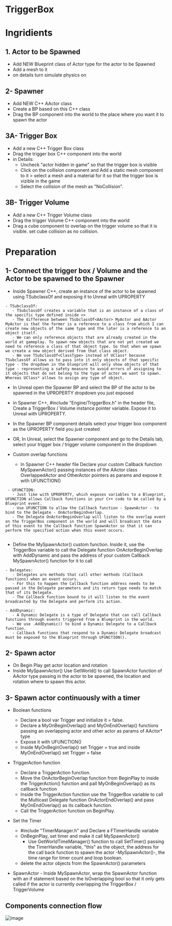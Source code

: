 # TriggerBox

# Ingridients
## 1. Actor to be Spawned
   - Add NEW Blueprint class of Actor type for the actor to be Spawned
   - Add a mesh to it
   - on details turn simulate physics on 

## 2- Spawner
   - Add NEW C++ AActor class
   - Create a BP based on this C++ class
   - Drag the BP component into the world to the place where you want it to spawn the actor

## 3A- Trigger Box
   - Add a new C++ Trigger Box class
   - Drag the trigger box C++ component into the world
   - in Details:
     - Uncheck "actor hidden in game" so that the trigger box is visible
     - Click on the collision component and Add a static mesh component to it > select a mesh and a material for it so that the trigger box is vizible in the game
     - Select the collision of the mesh as "NoCollision".

## 3B- Trigger Volume
   - Add a new C++ Trigger Volume class
   - Drag the trigger Volume C++ component into the world
   - Drag a cube component to overlap on the trigger volume so that it is visible. set cube collision as no collision.

# Preparation

## 1- Connect the trigger box / Volume and the Actor to be spawned to the Spawner
   - Inside Spawner C++, create an instance of the actor to be spawned using TSubclassOf<type> and exposing it to Unreal with UPROPERTY
```
- TSubclassOf:
   - TSubclassOf creates a variable that is an instance of a class of the specific type defined inside <>
   - The difference between TSubclassOf<AActor> MyActor and AActor MyActor is that the former is a reference to a class from which I can create new objects of the same type and the later is a reference to an object itself.
   - We can only reference objects that are already created in the world at gameplay. To spawn new objects that are not yet created we need to reference a class of that object type. So that when we spawn we create a new object derived from that class object.
   - We use TSubclassOf<ClassType> instead of UClass* because TSubclassOf allows us to pass into it only objects of that specific type - the dropdown in the blueprint will only show objects of that type - representing a safety measure to avoid errors of assigning to it objects that do not belong to the type of actor we want to spawn. Whereas UClass* allows to assign any type of object.
```
   - In Unreal open the Spawner BP and select the BP of the actor to be spawned in the UPROPERTY dropdown you just exposed
   - in Spawner C++, #include "Engine/TriggerBox.h" in the header file, Create a TriggerBox / Volume instance pointer variable. Expose it to Unreal with UPROPERTY. 
   - In the Spawner BP component details select your trigger box component as the UPROPERTY field you just created
   - OR, In Unreal, select the Spawner component and go to the Details tab, select your trigger box / trigger volume component in the dropdown 
   
   - Custom overlap functions
     - In Spawner C++ header file Declare your custom Callback function MySpawnActor() passing instances of the AActor class OverlappedActor and OtherActor pointers as params and expose it with UFUNCTION()
     
```
 - UFUNCTION:
   - Just like with UPROPERTY, which exposes variables to a Blueprint, UFUNCTION allows Callback functions in your C++ code to be called by a Blueprint event. 
   - Use UFUNCTION to allow the Callback function - SpawnActor - to bind to the Delegate - OnActorBeginOverlap.
   - The Delegate OnActorBeginOverlap will listen to the overlap event on the TriggerBox component in the world and will broadcast the data of this event to the Callback function SpawnActor so that it can perform the specified action when this event occurs.
  
```
   
  - Define the MySpawnActor() custom function. Inside it, use the TriggerBox variable to call the Delegate function OnActorBeginOverlap with AddDynamic and pass the address of your custom Callback MySpawnActor() function for it to call

   
```
- Delegates:
   - Delegates are methods that call other methods (Callback functions) when an event occurs.
   - For this to happen the Callback function address needs to be passed in the Delegate parameters and its return type needs to match that of its Delegate.
   - The Callback function bound to it will listen to the event broadcasted by the Delegate and perform its action.
```

```
- AddDynamic:
   - A Dynamic Delegate is a type of Delegate that can call Callback functions through events triggered from a Blueprint in the world.
   - We use .AddDynamic() to bind a Dynamic Delegate to a Callback function.
   - Callback functions that respond to a Dynamic Delegate broadcast must be exposed to the Blueprint through UFUNCTION().
```
     
## 2- Spawn actor
   - On Begin Play get actor location and rotation
   - Inside MySpawnActor() Use GetWorld() to call SpawnActor function of AActor type passing in the actor to be spawned, the location and rotation where to spawn this actor.
   
## 3- Spawn actor continuously with a timer

   - Boolean functions
     - Declare a bool var Trigger and initialize it = false.
     - Declare a MyOnBeginOverlap() and MyOnEndOverlap() functions passing an overlapping actor and other actor as params of AActor* type
     - Expose it with UFUNCTION()
     - Inside MyOnBeginOverlap() set Trigger = true and inside MyOnEndOverlap() set Trigger = false
   
   - TriggerAction function
     - Declare a TriggerAction function.
     - Move the OnActorBeginOverlap function from BeginPlay to inside the TriggerAction() function and pall MyOnBeginOverlap() as its callback function
     - Inside the TriggerAction function use the TriggerBox variable to call the Multicast Delegate function OnActorEndOverlap() and pass MyOnEndOverlap() as its callback function.
     - Call the TriggerAction function on BeginPlay.
     
   - Set the Timer
     - #include "TimerManager.h" and Declare a FTimerHandle variable
     - OnBeginPlay, set timer and make it call MySpawnActor()
       - Use GetWorldTimeManager() function to call SetTimer() passing the TimerHandle variable, "this" as the object, the address for the call back function to spawn the actor -MySpawnActor()-, the time range for timer count and loop boolean.
     - delete the actor objects from the SpawnActor() parameters
     
   - SpawnActor
    - Inside MySpawnActor, wrap the SpawnActor function with an if statement based on the IsOverlapping bool so that it only gets called if the actor is currently overlapping the TriggerBox / TriggerVolume

## Components connection flow
![image](https://user-images.githubusercontent.com/12215115/208666394-9ed64d1f-6ef8-4ccf-96f6-37a4d411998d.png)

   


